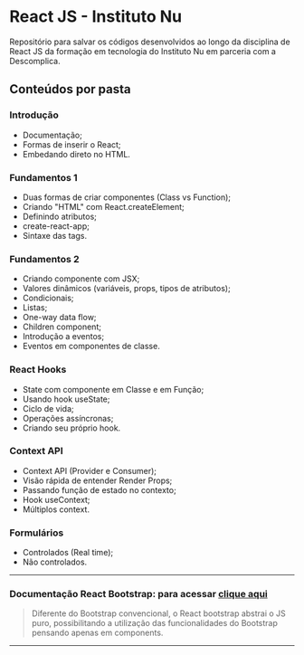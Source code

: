 # React JS  - Instituto Nu

Repositório para salvar os códigos desenvolvidos ao longo da disciplina de React JS da formação em tecnologia do Instituto Nu em parceria com a Descomplica.

## Conteúdos por pasta

### Introdução

* Documentação;
* Formas de inserir o React;
* Embedando direto no HTML.

### Fundamentos 1

* Duas formas de criar componentes (Class vs Function);
* Criando "HTML" com React.createElement;
* Definindo atributos;
* create-react-app;
* Sintaxe das tags.

### Fundamentos 2

* Criando componente com JSX;
* Valores dinâmicos (variáveis, props, tipos de atributos);
* Condicionais;
* Listas;
* One-way data flow;
* Children component;
* Introdução a eventos;
* Eventos em componentes de classe.

### React Hooks

* State com componente em Classe e em Função;
* Usando hook useState;
* Ciclo de vida;
* Operações assíncronas;
* Criando seu próprio hook.


### Context API

* Context API (Provider e Consumer);
* Visão rápida de entender Render Props;
* Passando função de estado no contexto;
* Hook useContext;
* Múltiplos context.


### Formulários

* Controlados (Real time);
* Não controlados.

---
### Documentação React Bootstrap: para acessar [clique aqui](https://react-bootstrap.github.io/docs/getting-started/introduction)

> Diferente do Bootstrap convencional, o React bootstrap abstrai o JS puro, possibilitando a utilização das funcionalidades do Bootstrap pensando apenas em components.

---